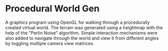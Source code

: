 # Procedural World Gen

A graphics program using OpenGL for walking through a procedurally created virtual world. The terrain was generated using a heightmap with the help of the "Perlin Noise" algorithm. Simple interaction mechanisms were also added to navigate through the world and view it from different angles by toggling multiple camera view matrices.

